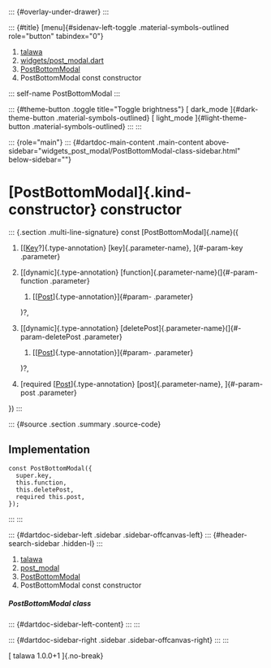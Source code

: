 ::: {#overlay-under-drawer}
:::

::: {#title}
[menu]{#sidenav-left-toggle .material-symbols-outlined role="button"
tabindex="0"}

1.  [talawa](../../index.html)
2.  [widgets/post_modal.dart](../../widgets_post_modal/)
3.  [PostBottomModal](../../widgets_post_modal/PostBottomModal-class.html)
4.  PostBottomModal const constructor

::: self-name
PostBottomModal
:::

::: {#theme-button .toggle title="Toggle brightness"}
[ dark_mode ]{#dark-theme-button .material-symbols-outlined} [
light_mode ]{#light-theme-button .material-symbols-outlined}
:::
:::

::: {role="main"}
::: {#dartdoc-main-content .main-content above-sidebar="widgets_post_modal/PostBottomModal-class-sidebar.html" below-sidebar=""}
<div>

# [PostBottomModal]{.kind-constructor} constructor

</div>

::: {.section .multi-line-signature}
const [PostBottomModal]{.name}({

1.  [[[Key](https://api.flutter.dev/flutter/foundation/Key-class.html)?]{.type-annotation}
    [key]{.parameter-name}, ]{#-param-key .parameter}
2.  [[dynamic]{.type-annotation}
    [function]{.parameter-name}(]{#-param-function .parameter}
    1.  [[[Post](../../models_post_post_model/Post-class.html)]{.type-annotation}]{#param-
        .parameter}

    )?,
3.  [[dynamic]{.type-annotation}
    [deletePost]{.parameter-name}(]{#-param-deletePost .parameter}
    1.  [[[Post](../../models_post_post_model/Post-class.html)]{.type-annotation}]{#param-
        .parameter}

    )?,
4.  [required
    [[Post](../../models_post_post_model/Post-class.html)]{.type-annotation}
    [post]{.parameter-name}, ]{#-param-post .parameter}

})
:::

::: {#source .section .summary .source-code}
## Implementation

``` language-dart
const PostBottomModal({
  super.key,
  this.function,
  this.deletePost,
  required this.post,
});
```
:::
:::

::: {#dartdoc-sidebar-left .sidebar .sidebar-offcanvas-left}
::: {#header-search-sidebar .hidden-l}
:::

1.  [talawa](../../index.html)
2.  [post_modal](../../widgets_post_modal/)
3.  [PostBottomModal](../../widgets_post_modal/PostBottomModal-class.html)
4.  PostBottomModal const constructor

##### PostBottomModal class

::: {#dartdoc-sidebar-left-content}
:::
:::

::: {#dartdoc-sidebar-right .sidebar .sidebar-offcanvas-right}
:::
:::

[ talawa 1.0.0+1 ]{.no-break}
